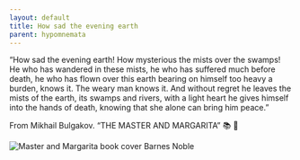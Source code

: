 ```yaml
---
layout: default
title: How sad the evening earth
parent: hypomnemata
---
```

“How sad the evening earth! How mysterious the mists over the swamps! He who has wandered in these mists, he who has suffered much before death, he who has flown over this earth bearing on himself too heavy a burden, knows it. The weary man knows it. And without regret he leaves the mists of the earth, its swamps and rivers, with a light heart he gives himself into the hands of death, knowing that she alone can bring him peace.”

From Mikhail Bulgakov. “THE MASTER AND MARGARITA” 📚 💬

![Master and Margarita book cover Barnes Noble](https://7robots.micro.blog/uploads/2024/ebda387039.jpg "Master and Margarita book cover Barnes Noble")


